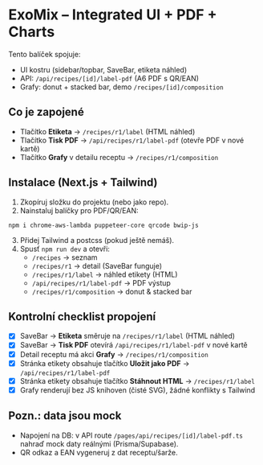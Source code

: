 # ExoMix – Integrated UI + PDF + Charts

Tento balíček spojuje:
- UI kostru (sidebar/topbar, SaveBar, etiketa náhled)
- API: `/api/recipes/[id]/label-pdf` (A6 PDF s QR/EAN)
- Grafy: donut + stacked bar, demo `/recipes/[id]/composition`

## Co je zapojené
- Tlačítko **Etiketa** → `/recipes/r1/label` (HTML náhled)
- Tlačítko **Tisk PDF** → `/api/recipes/r1/label-pdf` (otevře PDF v nové kartě)
- Tlačítko **Grafy** v detailu receptu → `/recipes/r1/composition`

## Instalace (Next.js + Tailwind)
1) Zkopíruj složku do projektu (nebo jako repo).  
2) Nainstaluj balíčky pro PDF/QR/EAN:
```
npm i chrome-aws-lambda puppeteer-core qrcode bwip-js
```
3) Přidej Tailwind a postcss (pokud ještě nemáš).  
4) Spusť `npm run dev` a otevři:
   - `/recipes` → seznam
   - `/recipes/r1` → detail (SaveBar funguje)
   - `/recipes/r1/label` → náhled etikety (HTML)
   - `/api/recipes/r1/label-pdf` → PDF výstup
   - `/recipes/r1/composition` → donut & stacked bar

## Kontrolní checklist propojení
- [x] SaveBar → **Etiketa** směruje na `/recipes/r1/label` (HTML náhled)
- [x] SaveBar → **Tisk PDF** otevírá `/api/recipes/r1/label-pdf` v nové kartě
- [x] Detail receptu má akci **Grafy** → `/recipes/r1/composition`
- [x] Stránka etikety obsahuje tlačítko **Uložit jako PDF** → `/api/recipes/r1/label-pdf`
- [x] Stránka etikety obsahuje tlačítko **Stáhnout HTML** → `/recipes/r1/label`
- [x] Grafy renderují bez JS knihoven (čisté SVG), žádné konflikty s Tailwind

## Pozn.: data jsou mock
- Napojení na DB: v API route `/pages/api/recipes/[id]/label-pdf.ts` nahraď mock daty reálnými (Prisma/Supabase).
- QR odkaz a EAN vygeneruj z dat receptu/šarže.
